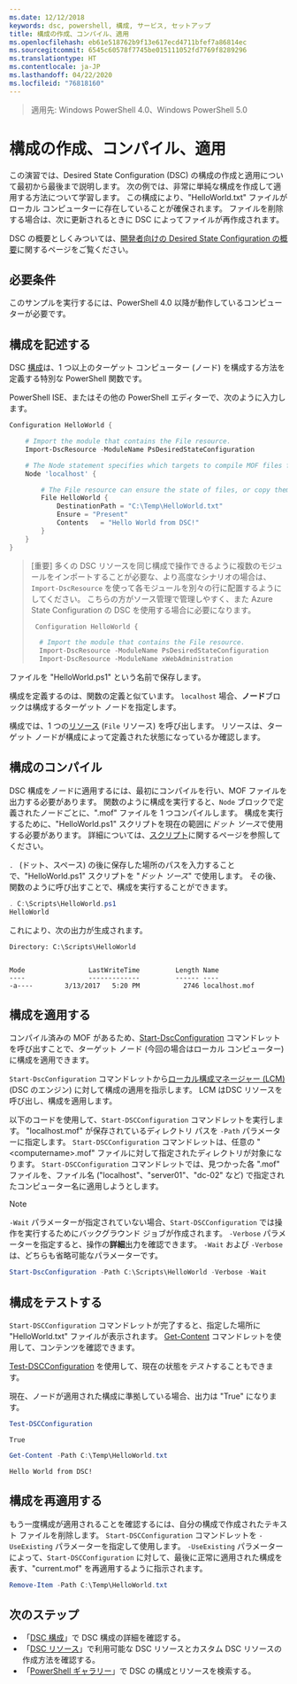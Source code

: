 ```yaml
---
ms.date: 12/12/2018
keywords: dsc, powershell, 構成, サービス, セットアップ
title: 構成の作成、コンパイル、適用
ms.openlocfilehash: eb61e518762b9f13e617ecd4711bfef7a86814ec
ms.sourcegitcommit: 6545c60578f7745be015111052fd7769f8289296
ms.translationtype: HT
ms.contentlocale: ja-JP
ms.lasthandoff: 04/22/2020
ms.locfileid: "76818160"
---
```

> 適用先: Windows PowerShell 4.0、Windows PowerShell 5.0

# <a name="write-compile-and-apply-a-configuration"></a>構成の作成、コンパイル、適用

この演習では、Desired State Configuration (DSC) の構成の作成と適用について最初から最後まで説明します。
次の例では、非常に単純な構成を作成して適用する方法について学習します。 この構成により、"HelloWorld.txt" ファイルがローカル コンピューターに存在していることが確保されます。 ファイルを削除する場合は、次に更新されるときに DSC によってファイルが再作成されます。

DSC の概要としくみついては、[開発者向けの Desired State Configuration の概要](../overview/overview.md)に関するページをご覧ください。

## <a name="requirements"></a>必要条件

このサンプルを実行するには、PowerShell 4.0 以降が動作しているコンピューターが必要です。

## <a name="write-the-configuration"></a>構成を記述する

DSC [構成](configurations.md)は、1 つ以上のターゲット コンピューター (ノード) を構成する方法を定義する特別な PowerShell 関数です。

PowerShell ISE、またはその他の PowerShell エディターで、次のように入力します。

```powershell
Configuration HelloWorld {

    # Import the module that contains the File resource.
    Import-DscResource -ModuleName PsDesiredStateConfiguration

    # The Node statement specifies which targets to compile MOF files for, when this configuration is executed.
    Node 'localhost' {

        # The File resource can ensure the state of files, or copy them from a source to a destination with persistent updates.
        File HelloWorld {
            DestinationPath = "C:\Temp\HelloWorld.txt"
            Ensure = "Present"
            Contents   = "Hello World from DSC!"
        }
    }
}
```

> [重要] 多くの DSC リソースを同じ構成で操作できるように複数のモジュールをインポートすることが必要な、より高度なシナリオの場合は、`Import-DscResource` を使って各モジュールを別々の行に配置するようにしてください。
> こちらの方がソース管理で管理しやすく、また Azure State Configuration の DSC を使用する場合に必要になります。
>
> ```powershell
>  Configuration HelloWorld {
>
>   # Import the module that contains the File resource.
>   Import-DscResource -ModuleName PsDesiredStateConfiguration
>   Import-DscResource -ModuleName xWebAdministration
>
> ```

ファイルを "HelloWorld.ps1" という名前で保存します。

構成を定義するのは、関数の定義と似ています。 `localhost` 場合、**ノード**ブロックは構成するターゲット ノードを指定します。

構成では、1 つの[リソース](../resources/resources.md) (`File` リソース) を呼び出します。 リソースは、ターゲット ノードが構成によって定義された状態になっているか確認します。

## <a name="compile-the-configuration"></a>構成のコンパイル

DSC 構成をノードに適用するには、最初にコンパイルを行い、MOF ファイルを出力する必要があります。
関数のように構成を実行すると、`Node` ブロックで定義されたノードごとに、".mof" ファイルを 1 つコンパイルします。
構成を実行するために、"HelloWorld.ps1" スクリプトを現在の範囲に*ドット ソース*で使用する必要があります。
詳細については、[スクリプト](/powershell/module/microsoft.powershell.core/about/about_scripts?view=powershell-6#script-scope-and-dot-sourcing)に関するページを参照してください。

<!-- markdownlint-disable MD038 -->
`. ` (ドット、スペース) の後に保存した場所のパスを入力することで、"HelloWorld.ps1" スクリプトを "*ドット ソース*" で使用します。 その後、関数のように呼び出すことで、構成を実行することができます。
<!-- markdownlint-enable MD038 -->

```powershell
. C:\Scripts\HelloWorld.ps1
HelloWorld
```

これにより、次の出力が生成されます。

```output
Directory: C:\Scripts\HelloWorld


Mode                LastWriteTime         Length Name
----                -------------         ------ ----
-a----        3/13/2017   5:20 PM           2746 localhost.mof
```

## <a name="apply-the-configuration"></a>構成を適用する

コンパイル済みの MOF があるため、[Start-DscConfiguration](/powershell/module/psdesiredstateconfiguration/start-dscconfiguration) コマンドレットを呼び出すことで、ターゲット ノード (今回の場合はローカル コンピューター) に構成を適用できます。

`Start-DscConfiguration` コマンドレットから[ローカル構成マネージャー (LCM)](../managing-nodes/metaConfig.md) (DSC のエンジン) に対して構成の適用を指示します。
LCM はDSC リソースを呼び出し、構成を適用します。

以下のコードを使用して、`Start-DSCConfiguration` コマンドレットを実行します。 "localhost.mof" が保存されているディレクトリ パスを `-Path` パラメーターに指定します。 `Start-DSCConfiguration` コマンドレットは、任意の "\<computername\>.mof" ファイルに対して指定されたディレクトリが対象になります。 `Start-DSCConfiguration` コマンドレットでは、見つかった各 ".mof" ファイルを、ファイル名 ("localhost"、"server01"、"dc-02" など) で指定されたコンピューター名に適用しようとします。

> [!NOTE]
> `-Wait` パラメーターが指定されていない場合、`Start-DSCConfiguration` では操作を実行するためにバックグラウンド ジョブが作成されます。 `-Verbose` パラメーターを指定すると、操作の**詳細**出力を確認できます。 `-Wait` および `-Verbose` は、どちらも省略可能なパラメーターです。

```powershell
Start-DscConfiguration -Path C:\Scripts\HelloWorld -Verbose -Wait
```

## <a name="test-the-configuration"></a>構成をテストする

`Start-DSCConfiguration` コマンドレットが完了すると、指定した場所に "HelloWorld.txt" ファイルが表示されます。 [Get-Content](/powershell/module/microsoft.powershell.management/get-content) コマンドレットを使用して、コンテンツを確認できます。

[Test-DSCConfiguration](/powershell/module/psdesiredstateconfiguration/Test-DSCConfiguration) を使用して、現在の状態を*テスト*することもできます。

現在、ノードが適用された構成に準拠している場合、出力は "True" になります。

```powershell
Test-DSCConfiguration
```

```output
True
```

```powershell
Get-Content -Path C:\Temp\HelloWorld.txt
```

```output
Hello World from DSC!
```

## <a name="re-applying-the-configuration"></a>構成を再適用する

もう一度構成が適用されることを確認するには、自分の構成で作成されたテキスト ファイルを削除します。 `Start-DSCConfiguration` コマンドレットを `-UseExisting` パラメーターを指定して使用します。 `-UseExisting` パラメーターによって、`Start-DSCConfiguration` に対して、最後に正常に適用された構成を表す、"current.mof" を再適用するように指示されます。

```powershell
Remove-Item -Path C:\Temp\HelloWorld.txt
```

## <a name="next-steps"></a>次のステップ

- 「[DSC 構成](configurations.md)」で DSC 構成の詳細を確認する。
- 「[DSC リソース](../resources/resources.md)」で利用可能な DSC リソースとカスタム DSC リソースの作成方法を確認する。
- 「[PowerShell ギャラリー](https://www.powershellgallery.com/)」で DSC の構成とリソースを検索する。

